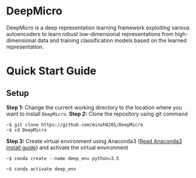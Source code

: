 # DeepMicro
DeepMicro is a deep representation learning framework exploiting various autoencoders to learn robust low-dimensional representations from high-dimensional data and training classification models based on the learned representation.

# Quick Start Guide

## Setup
**Step 1:** Change the current working directory to the location where you want to install `DeepMicro`.
**Step 2:** Clone the repository using git command
```
~$ git clone https://github.com/minoh0201/DeepMicro
~$ cd DeepMicro
```
**Step 3:** Create virtual environment using Anaconda3 ([Read Anaconda3 install guide](https://www.digitalocean.com/community/tutorials/how-to-install-anaconda-on-ubuntu-18-04-quickstart)) and activate the virtual environment
```
~$ conda create --name deep_env python=3.5
```
```
~$ conda activate deep_env
```
